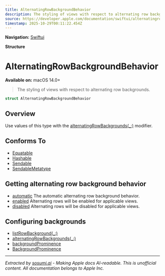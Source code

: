 ```yaml
---
title: AlternatingRowBackgroundBehavior
description: The styling of views with respect to alternating row backgrounds.
source: https://developer.apple.com/documentation/swiftui/alternatingrowbackgroundbehavior
timestamp: 2025-10-29T00:11:22.454Z
---
```


**Navigation:** [Swiftui](/documentation/swiftui)

**Structure**

# AlternatingRowBackgroundBehavior

**Available on:** macOS 14.0+

> The styling of views with respect to alternating row backgrounds.

```swift
struct AlternatingRowBackgroundBehavior
```

## Overview

Use values of this type with the [alternatingRowBackgrounds(_:)](/documentation/swiftui/view/alternatingrowbackgrounds(_:)) modifier.

## Conforms To

- [Equatable](/documentation/Swift/Equatable)
- [Hashable](/documentation/Swift/Hashable)
- [Sendable](/documentation/Swift/Sendable)
- [SendableMetatype](/documentation/Swift/SendableMetatype)

## Getting alternating row background behavior

- [automatic](/documentation/swiftui/alternatingrowbackgroundbehavior/automatic) The automatic alternating row background behavior.
- [enabled](/documentation/swiftui/alternatingrowbackgroundbehavior/enabled) Alternating rows will be enabled for applicable views.
- [disabled](/documentation/swiftui/alternatingrowbackgroundbehavior/disabled) Alternating rows will be disabled for applicable views.

## Configuring backgrounds

- [listRowBackground(_:)](/documentation/swiftui/view/listrowbackground(_:))
- [alternatingRowBackgrounds(_:)](/documentation/swiftui/view/alternatingrowbackgrounds(_:))
- [backgroundProminence](/documentation/swiftui/environmentvalues/backgroundprominence)
- [BackgroundProminence](/documentation/swiftui/backgroundprominence)

---

*Extracted by [sosumi.ai](https://sosumi.ai) - Making Apple docs AI-readable.*
*This is unofficial content. All documentation belongs to Apple Inc.*
